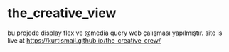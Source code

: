 # the_creative_view
bu projede display flex ve @media query web çalışması yapılmıştır.
site is live at https://kurtismail.github.io/the_creative_crew/
